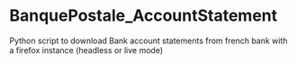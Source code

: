 # BanquePostale_AccountStatement
Python script to download Bank account statements from french bank with a firefox instance (headless or live mode)
